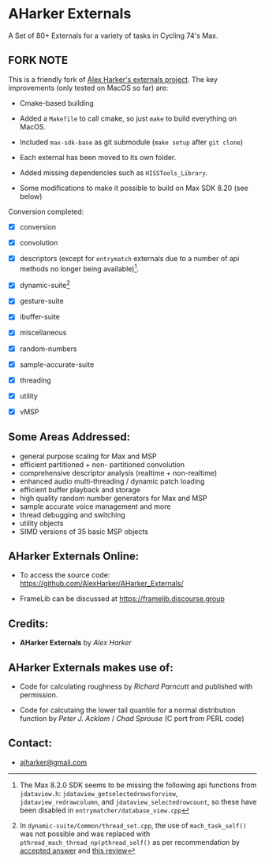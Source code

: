# AHarker Externals

A Set of 80+ Externals for a variety of tasks in Cycling 74's Max.


## FORK NOTE

This is a friendly fork of [Alex Harker's externals project](https://github.com/AlexHarker/AHarker_Externals/). The key improvements (only tested on MacOS so far) are:

- Cmake-based building

- Added a `Makefile` to call cmake, so just `make` to build everything on MacOS.

- Included `max-sdk-base` as git submodule (`make setup` after `git clone`)

- Each external has been moved to its own folder.

- Added missing dependencies such as `HISSTools_Library`.

- Some modifications to make it possible to build on Max SDK 8.20 (see below)


Conversion completed:

- [x] conversion
- [x] convolution
- [x] descriptors (except for `entrymatch` externals due to a number of api methods no longer being available)[^1].
- [x] dynamic-suite[^2]
- [x] gesture-suite
- [x] ibuffer-suite
- [x] miscellaneous
- [x] random-numbers
- [x] sample-accurate-suite
- [x] threading
- [x] utility
- [x] vMSP


[^1]: The Max 8.2.0 SDK seems to be missing the following api functions from `jdataview.h`: `jdataview_getselectedrowsforview`,  `jdataview_redrawcolumn`, and `jdataview_selectedrowcount`, so these have been disabled in `entrymatcher/database_view.cpp`

[^2]: In `dynamic-suite/Common/thread_set.cpp`, the use of `mach_task_self()` was not possible and was replaced with `pthread_mach_thread_np(pthread_self()` as per recommendation by [accepted answer](https://developer.apple.com/forums/thread/703361) and [this review](https://codereview.chromium.org/276043002/)


## Some Areas Addressed:

- general purpose scaling for Max and MSP
- efficient partitioned + non- partitioned convolution
- comprehensive descriptor analysis (realtime + non-realtime)
- enhanced audio multi-threading / dynamic patch loading
- efficient buffer playback and storage
- high quality random number generators for Max and MSP
- sample accurate voice management and more
- thread debugging and switching
- utility objects
- SIMD versions of 35 basic MSP objects

## AHarker Externals Online:

- To access the source code: https://github.com/AlexHarker/AHarker_Externals/

- FrameLib can be discussed at https://framelib.discourse.group

## Credits:

- **AHarker Externals** by *Alex Harker* <br>

## AHarker Externals makes use of:

- Code for calculating roughness by *Richard Parncutt* and published with permission.

- Code for calcutaing the lower tail quantile for a normal distribution function by *Peter J. Acklam* / *Chad Sprouse* (C port from PERL code)


## Contact:

- ajharker@gmail.com
